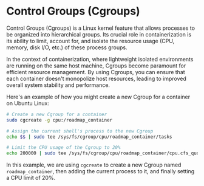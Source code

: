 # Control Groups (Cgroups)

Control Groups (Cgroups) is a Linux kernel feature that allows processes to be organized into hierarchical groups. Its crucial role in containerization is its ability to limit, account for, and isolate the resource usage (CPU, memory, disk I/O, etc.) of these process groups.

In the context of containerization, where lightweight isolated environments are running on the same host machine, Cgroups become paramount for efficient resource management. By using Cgroups, you can ensure that each container doesn't monopolize host resources, leading to improved overall system stability and performance.

Here's an example of how you might create a new Cgroup for a container on Ubuntu Linux:

```bash
# Create a new Cgroup for a container
sudo cgcreate -g cpu:/roadmap_container

# Assign the current shell's process to the new Cgroup
echo $$ | sudo tee /sys/fs/cgroup/cpu/roadmap_container/tasks

# Limit the CPU usage of the Cgroup to 20%
echo 200000 | sudo tee /sys/fs/cgroup/cpu/roadmap_container/cpu.cfs_quota_us
```

In this example, we are using `cgcreate` to create a new Cgroup named `roadmap_container`, then adding the current process to it, and finally setting a CPU limit of 20%.
